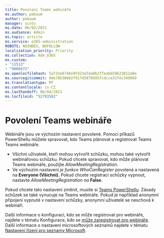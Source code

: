 ```yaml
---
title: Povolení Teams webináře
ms.author: pebaum
author: pebaum
manager: scotv
ms.date: 06/02/2021
ms.audience: Admin
ms.topic: article
ms.service: o365-administration
ROBOTS: NOINDEX, NOFOLLOW
localization_priority: Priority
ms.collection: Adm_O365
ms.custom:
- "11513"
- "9006672"
ms.openlocfilehash: 5a732e6746e9fd23e54a0b2ffeabb59623012a0e
ms.sourcegitcommit: 9de78b30602f917d58705057cdcce31fec349969
ms.translationtype: MT
ms.contentlocale: cs-CZ
ms.lasthandoff: 06/04/2021
ms.locfileid: "52793582"
---
```

# <a name="enable-teams-webinars"></a>Povolení Teams webináře

Webináře jsou ve výchozím nastavení povolené. Pomocí příkazů PowerShellu můžete spravovat, kdo Teams plánovat a registrovat Teams Teams webináře.

- Všichni uživatelé, kteří mohou vytvořit schůzku, mohou také vytvořit webinářovou schůzku. Pokud chcete spravovat, kdo může plánovat Teams webináře, použijte *AllowMeetingRegistration*. 
- Ve výchozím nastavení *je funkce WhoCanRegister* povolená a nastavená na **Everyone (Všichni).** Pokud chcete registraci schůzky vypnout, nastavte *AllowMeetingRegistration na* **False**.

Pokud chcete tato nastavení změnit, musíte si [Teams PowerShellu](/microsoftteams/teams-powershell-install). Zásady schůzek se také vynucuje na Teams webináře. Pokud je například anonymní připojení vypnuté v nastavení schůzky, anonymní uživatelé se neschová k webináři.

Další informace o konfiguraci, kdo se může registrovat pro webináře, najdete v tématu Konfigurace, kdo se [může zaregistrovat pro webináře](/microsoftteams/set-up-webinars?source=docs#configure-who-can-register-for-webinars). Další informace o nastavení microsoftových seznamů najdete v tématu [Nastavení řízení pro seznamy Microsoft](/sharepoint/control-lists).